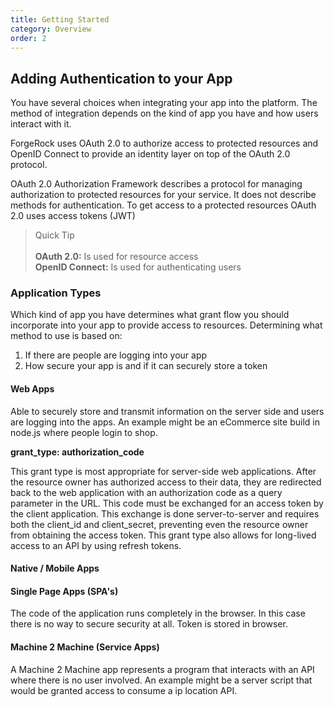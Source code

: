 ```yaml
---
title: Getting Started 
category: Overview
order: 2
---
```


## Adding Authentication to your App

You have several choices when integrating your app into the platform. The method of integration depends on the kind of app you have and how users interact with it.

ForgeRock uses OAuth 2.0 to authorize access to protected resources and OpenID Connect to provide an identity layer on top of the OAuth 2.0 protocol.

OAuth 2.0 Authorization Framework describes a protocol for managing authorization to protected resources for your service.  It does not describe methods for authentication. To get access to a protected resources OAuth 2.0 uses access tokens (JWT)

> Quick Tip<br><br>
> **OAuth 2.0:** Is used for resource access<br>
> **OpenID Connect:** Is used for authenticating users


### Application Types

Which kind of app you have determines what grant flow you should incorporate into your app to provide access to resources. Determining what method to use is based on:

1. If there are people are logging into your app
2. How secure your app is and if it can securely store a token

#### Web Apps

Able to securely store and transmit information on the server side and users are logging into the apps. An example might be an eCommerce site build in node.js where people login to shop. 

**grant_type: authorization_code**

This grant type is most appropriate for server-side web applications. After the resource owner has authorized access to their data, they are redirected back to the web application with an authorization code as a query parameter in the URL. This code must be exchanged for an access token by the client application. This exchange is done server-to-server and requires both the client_id and client_secret, preventing even the resource owner from obtaining the access token. This grant type also allows for long-lived access to an API by using refresh tokens.


#### Native / Mobile Apps


#### Single Page Apps (SPA's)
The code of the application runs completely in the browser. In this case there is no way to secure  security at all.  Token is stored in browser.


#### Machine 2 Machine (Service Apps)
A Machine 2 Machine app represents a program that interacts with an API where there is no user involved. An example might be a server script that would be granted access to consume a ip location API.
